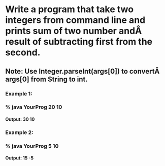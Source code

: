 # Write a program that take two integers from command line and prints sum of two number andÂ result of subtracting first from the second.
## Note: Use Integer.parseInt(args[0]) to convertÂ args[0] from String to int.
### Example 1:
### % java YourProg 20 10
#### Output: 30 10
### Example 2:
### % java YourProg 5 10
#### Output: 15 -5
